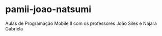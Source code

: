 # pamii-joao-natsumi
Aulas de Programação Mobile II com os professores João Siles e Najara Gabriela
